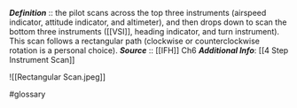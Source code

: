 ***Definition***    :: the pilot scans across the top three instruments (airspeed indicator, attitude indicator, and altimeter), and then drops down to scan the bottom three instruments ([[VSI]], heading indicator, and turn instrument). This scan follows a rectangular path (clockwise or counterclockwise rotation is a personal choice).
***Source***         :: [[IFH]] Ch6
***Additional Info***: [[4 Step Instrument Scan]]

![[Rectangular Scan.jpeg]]

#glossary